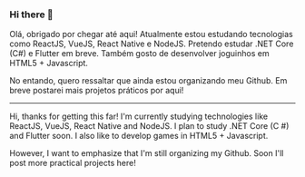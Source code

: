 ### Hi there 👋

Olá, obrigado por chegar até aqui! Atualmente estou estudando tecnologias como ReactJS, VueJS, React Native e NodeJS. Pretendo estudar .NET Core (C#) e Flutter em breve.
Também gosto de desenvolver joguinhos em HTML5 + Javascript.

No entando, quero ressaltar que ainda estou organizando meu Github. Em breve postarei mais projetos práticos por aqui!

-----------------
Hi, thanks for getting this far! I'm currently studying technologies like ReactJS, VueJS, React Native and NodeJS. I plan to study .NET Core (C #) and Flutter soon. I also like to develop games in HTML5 + Javascript.

However, I want to emphasize that I'm still organizing my Github. Soon I'll post more practical projects here!

<!--
**leandrodaher/leandrodaher** is a ✨ _special_ ✨ repository because its `README.md` (this file) appears on your GitHub profile.

Here are some ideas to get you started:

- 🔭 I’m currently working on ...
- 🌱 I’m currently learning ...
- 👯 I’m looking to collaborate on ...
- 🤔 I’m looking for help with ...
- 💬 Ask me about ...
- 📫 How to reach me: ...
- 😄 Pronouns: ...
- ⚡ Fun fact: ...
-->
